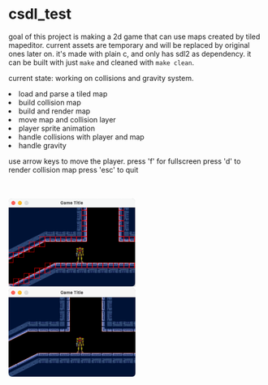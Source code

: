 # csdl_test

goal of this project is making a 2d game that can use maps created by tiled mapeditor.
current assets are temporary and will be replaced by original ones later on.
it's made with plain c, and only has sdl2 as dependency.
it can be built with just `make` and cleaned with `make clean`.

current state: working on collisions and gravity system.

<li>load and parse a tiled map</li>
<li>build collision map</li>
<li>build and render map</li>
<li>move map and collision layer</li>
<li>player sprite animation</li>
<li>handle collisions with player and map</li>
<li>handle gravity</li>

use arrow keys to move the player.
press 'f' for fullscreen
press 'd' to render collision map
press 'esc' to quit

<br>
<br>
<img src="https://github.com/nsklaus/csdl_test/blob/main/screenshots/screen1.png?raw=true" width="250" > &nbsp; &nbsp;
<img src="https://github.com/nsklaus/csdl_test/blob/main/screenshots/screen2.png?raw=true" width="250">
